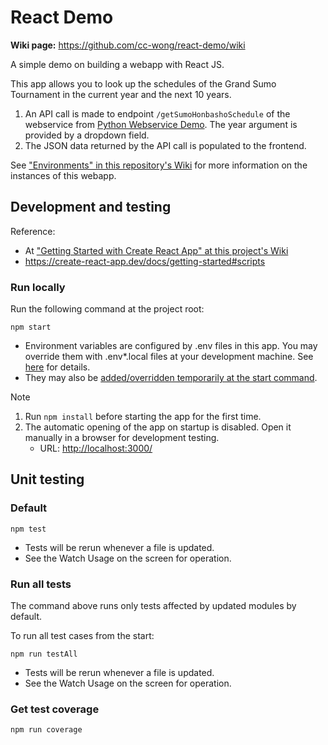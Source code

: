 # React Demo

**Wiki page:** <https://github.com/cc-wong/react-demo/wiki>

A simple demo on building a webapp with React JS.

This app allows you to look up the schedules of the Grand Sumo Tournament in the current year and the next 10 years.

1. An API call is made to endpoint `/getSumoHonbashoSchedule` of the webservice from [Python Webservice Demo](https://github.com/cc-wong/python-webservice-demo). The year argument is provided by a dropdown field.
2. The JSON data returned by the API call is populated to the frontend.

See ["Environments" in this repository's Wiki](https://github.com/cc-wong/react-demo/wiki#environments) for more information on the instances of this webapp.

## Development and testing

Reference:
* At ["Getting Started with Create React App" at this project's Wiki](https://github.com/cc-wong/react-demo/wiki/Getting-Started-with-Create-React-App#available-scripts)
* <https://create-react-app.dev/docs/getting-started#scripts>

### Run locally
Run the following command at the project root:
```
npm start
```
* Environment variables are configured by .env files in this app.
You may override them with .env*.local files at your development machine.
See [here](https://create-react-app.dev/docs/adding-custom-environment-variables/#what-other-env-files-can-be-used) for details.
* They may also be [added/overridden temporarily at the start command](https://create-react-app.dev/docs/adding-custom-environment-variables/#adding-temporary-environment-variables-in-your-shell).
> [!NOTE]
> 1. Run `npm install` before starting the app for the first time.
> 2. The automatic opening of the app on startup is disabled.
> Open it manually in a browser for development testing.
>    - URL: <http://localhost:3000/>

## Unit testing
### Default
```
npm test
```
* Tests will be rerun whenever a file is updated.
* See the Watch Usage on the screen for operation.

### Run all tests
The command above runs only tests affected by updated modules
by default.

To run all test cases from the start:
```
npm run testAll
```
* Tests will be rerun whenever a file is updated.
* See the Watch Usage on the screen for operation.

### Get test coverage
```
npm run coverage
```